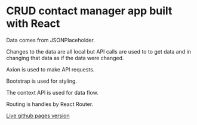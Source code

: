 # CRUD contact manager app built with React

Data comes from JSONPlaceholder.

Changes to the data are all local but API calls are used to to get data and in changing that data as if the data were changed.

Axion is used to make API requests.

Bootstrap is used for styling.

The context API is used for data flow.

Routing is handles by React Router.

[Live github pages version](https://a-watkin.github.io/react-contactmanager/#/)
